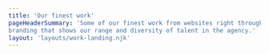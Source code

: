 ```yaml
---
title: 'Our finest work'
pageHeaderSummary: 'Some of our finest work from websites right through to printed
branding that shows our range and diversity of talent in the agency.'
layout: 'layouts/work-landing.njk'
---
```


